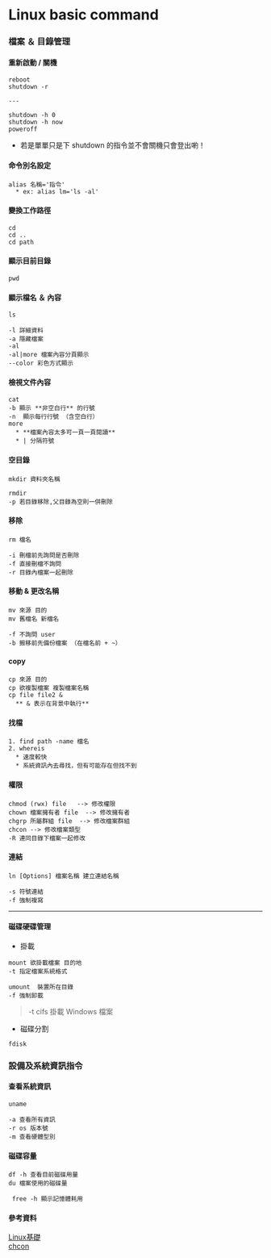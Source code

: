 # Linux basic command  
### 檔案 ＆ 目錄管理

#### 重新啟動 / 關機  
```  
reboot  
shutdown -r  

---  

shutdown -h 0  
shutdown -h now  
poweroff   
```  
* 若是單單只是下 shutdown 的指令並不會關機只會登出喲！　　

#### 命令別名設定  
```  
alias 名稱='指令'  
  * ex: alias lm='ls -al'
```  

#### 變換工作路徑  
```
cd  
cd ..  
cd path
```    

#### 顯示目前目錄  
```pwd ```  

#### 顯示檔名 ＆ 內容  
```  
ls   

-l 詳細資料
-a 隱藏檔案
-al  
-al|more 檔案內容分頁顯示
--color 彩色方式顯示
```  


#### 檢視文件內容  
```  
cat  
-b 顯示 **非空白行** 的行號  
-n  顯示每行行號 （含空白行）  
more
  * **檔案內容太多可一頁一頁閱讀**  
  * | 分隔符號
```  

#### 空目錄  
```  
mkdir 資料夾名稱  

rmdir  
-p 若目錄移除,父目錄為空則一併刪除
```  

#### 移除  
```  
rm 檔名  

-i 刪檔前先詢問是否刪除  
-f 直接刪檔不詢問  
-r 目錄內檔案一起刪除  
```  

#### 移動 & 更改名稱
```  
mv 來源 目的  
mv 舊檔名 新檔名  

-f 不詢問 user  
-b 搬移前先備份檔案 （在檔名前 + ~）  
```    

#### copy  
```  
cp 來源 目的  
cp 欲複製檔案 複製檔案名稱  
cp file file2 &  
  ** & 表示在背景中執行**  
```       

#### 找檔  
```  
1. find path -name 檔名  
2. whereis   
  * 速度較快  
  * 系統資訊內去尋找，但有可能存在但找不到  
```  


#### 權限  
```  
chmod (rwx) file   --> 修改權限  
chown 檔案擁有者 file  --> 修改擁有者   
chgrp 所屬群組 file  --> 修改檔案群組  
chcon --> 修改檔案類型  
-R 連同目錄下檔案一起修改
 ```  

#### 連結  
```  
ln [Options] 檔案名稱 建立連結名稱  

-s 符號連結  
-f 強制複寫
```  
---  

#### 磁碟硬碟管理   
  * 掛載   

```  
mount 欲掛載檔案 目的地  
-t 指定檔案系統格式  

umount  裝置所在目錄   
-f 強制卸載  

```
> -t cifs     掛載 Windows 檔案  


* 磁碟分割  
```  
fdisk    
```


### 設備及系統資訊指令  
#### 查看系統資訊
```  
uname  

-a 查看所有資訊    
-r os 版本號  
-m 查看硬體型別  
```  

#### 磁碟容量  
```  
df -h 查看目前磁碟用量  
du 檔案使用的磁碟量  
```  

```  free -h 顯示記憶體耗用 ```  

#### 參考資料  
[Linux基礎](http://www.itread01.com/articles/1476765341.html)  
[chcon](http://linux.vbird.org/linux_server/0210network-secure.php#chcon)  
